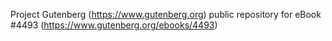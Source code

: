 Project Gutenberg (https://www.gutenberg.org) public repository for eBook #4493 (https://www.gutenberg.org/ebooks/4493)
